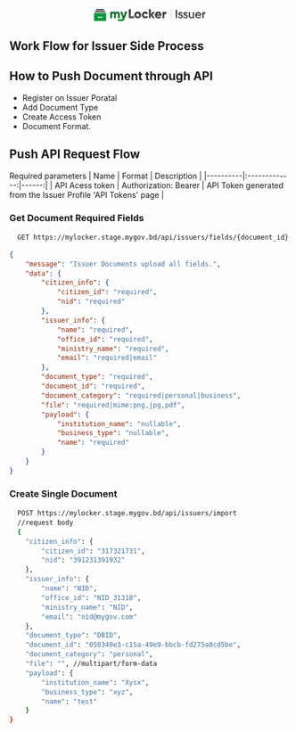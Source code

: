 <p align="center"><a href="https://gotipath.com" target="_blank"><img src="./logos/issuer.png" width="200"></a></p>

## Work Flow for Issuer Side Process

## How to Push Document through API
- Register on Issuer Poratal
- Add Document Type
- Create Access Token
- Document Format.
## Push API Request Flow
Required parameters
| Name   |     Format      |  Description |
|----------|:-------------:|------:|
| API Acess token |  Authorization: Bearer <token> | API Token generated from the Issuer Profile 'API Tokens' page |

### Get Document Required Fields
```bash
  GET https://mylocker.stage.mygov.bd/api/issuers/fields/{document_id}
```
```json
{
    "message": "Issuer Documents upload all fields.",
    "data": {
        "citizen_info": {
            "citizen_id": "required",
            "nid": "required"
        },
        "issuer_info": {
            "name": "required",
            "office_id": "required",
            "ministry_name": "required",
            "email": "required|email"
        },
        "document_type": "required",
        "document_id": "required",
        "document_category": "required|personal|business",
        "file": "required|mime:png,jpg,pdf",
        "payload": {
            "institution_name": "nullable",
            "business_type": "nullable",
            "name": "required"
        }
    }
}
```

### Create Single Document
```bash
  POST https://mylocker.stage.mygov.bd/api/issuers/import
  //request body
  {
    "citizen_info": {
        "citizen_id": "317321731",
        "nid": "391231391932"
    },
    "issuer_info": {
        "name": "NID",
        "office_id": "NID_31318",
        "ministry_name": "NID",
        "email": "nid@mygov.com"
    },
    "document_type": "DBID",
    "document_id": "050340e3-c15a-49e9-bbcb-fd275a8cd5be",
    "document_category": "personal",
    "file": "", //multipart/form-data
    "payload": {
        "institution_name": "Xysx",
        "business_type": "xyz",
        "name": "test"
    }
}
```
